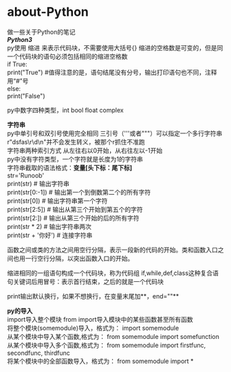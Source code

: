 # about-Python  
做一些关于Python的笔记  
***Python3***  
py使用 缩进 来表示代码块，不需要使用大括号{}  缩进的空格数是可变的，但是同一个代码块的语句必须包括相同的缩进空格数  
if True:  
   print("True")  #值得注意的是，语句结尾没有分号，输出打印语句也不同，注释用“#”号  
else:  
   print("False")  
    
py中数字四种类型，int bool float complex  
   
**字符串**  
py中单引号和双引号使用完全相同 三引号（'''或者"""）可以指定一个多行字符串  
r"dsfas\r\d\n"并不会发生转义，被那个r抓住不准跑  
字符串两种索引方式 从左往右以0开始，从右往左以-1开始  
py中没有字符类型，一个字符就是长度为1的字符串  
字符串截取的语法格式：**变量[头下标：尾下标]**  
str='Runoob'  
print(str)                 # 输出字符串  
print(str[0:-1])           # 输出第一个到倒数第二个的所有字符  
print(str[0])              # 输出字符串第一个字符  
print(str[2:5])            # 输出从第三个开始到第五个的字符  
print(str[2:])             # 输出从第三个开始的后的所有字符  
print(str * 2)             # 输出字符串两次  
print(str + '你好')        # 连接字符串  

函数之间或类的方法之间用空行分隔，表示一段新的代码的开始。类和函数入口之间也用一行空行分隔，以突出函数入口的开始。  

缩进相同的一组语句构成一个代码块，称为代码组  if,while,def,class这种复合语句关键词后用冒号：表示首行结束，之后的就是一个代码块  
  
print输出默认换行，如果不想换行，在变量末尾加**，end=""**  
  
**py的导入**  
import导入整个模块 from  import导入模块中的某些函数甚至所有函数  
将整个模块(somemodule)导入，格式为： import somemodule  
从某个模块中导入某个函数,格式为： from somemodule import somefunction  
从某个模块中导入多个函数,格式为： from somemodule import firstfunc, secondfunc, thirdfunc  
将某个模块中的全部函数导入，格式为： from somemodule import *  

